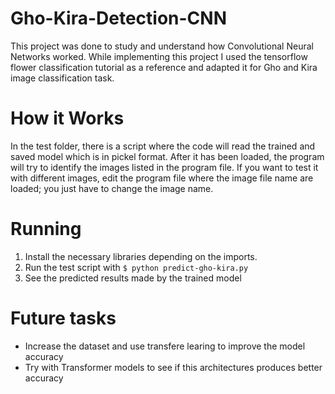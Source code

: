 # Gho-Kira-Detection-CNN
This project was done to study and understand how Convolutional Neural Networks worked.
While implementing this project I used the tensorflow flower classification tutorial as a reference and adapted it for Gho and Kira image classification task.

# How it Works
In the test folder, there is a script where the code will read the trained and saved model which is in pickel format. After it has been loaded, the program will try to identify the images listed in the program file.
If you want to test it with different images, edit the program file where the image file name are loaded; you just have to change the image name.

# Running
1. Install the necessary libraries depending on the imports.
2. Run the test script with `$ python predict-gho-kira.py`
3. See the predicted results made by the trained model

# Future tasks
- Increase the dataset and use transfere learing to improve the model accuracy
- Try with Transformer models to see if this architectures produces better accuracy
